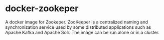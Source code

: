 docker-zookeper
===============
A docker image for Zookeper. ZooKeeper is a centralized naming and synchronization service used by some distributed applications
such as Apache Kafka and Apache Solr. The image can be run alone or in a cluster.
